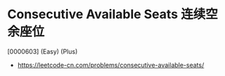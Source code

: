 # Consecutive Available Seats 连续空余座位

[0000603] (Easy) (Plus)

- https://leetcode-cn.com/problems/consecutive-available-seats/
